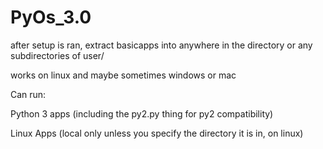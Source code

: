 # PyOs_3.0
after setup is ran, extract basicapps into anywhere in the directory or any subdirectories of user/

works on linux and maybe sometimes windows or mac

Can run:

Python 3 apps (including the py2.py thing for py2 compatibility)

Linux Apps (local only unless you specify the directory it is in, on linux)
